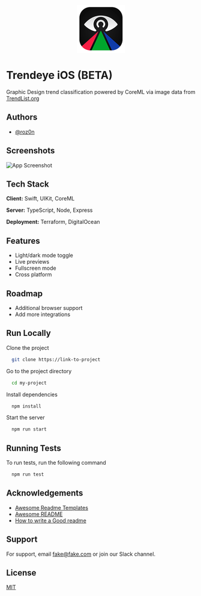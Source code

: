 <p align="center" width="100%">
    <img width="128px" height="128px" src="./README-Icon.png"> 
</p>

# Trendeye iOS (BETA)
Graphic Design trend classification powered by CoreML via image data from [TrendList.org](https://www.trendlist.org)

## Authors
- [@roz0n](https://www.linkedin.com/in/rozon)

## Screenshots
![App Screenshot](https://via.placeholder.com/468x300?text=App+Screenshot+Here)

## Tech Stack
**Client:** Swift, UIKit, CoreML

**Server:** TypeScript, Node, Express

**Deployment:** Terraform, DigitalOcean

## Features
- Light/dark mode toggle
- Live previews
- Fullscreen mode
- Cross platform

## Roadmap
- Additional browser support
- Add more integrations

## Run Locally
Clone the project

```bash
  git clone https://link-to-project
```

Go to the project directory

```bash
  cd my-project
```

Install dependencies

```bash
  npm install
```

Start the server

```bash
  npm run start
```

## Running Tests
To run tests, run the following command

```bash
  npm run test
```

## Acknowledgements
 - [Awesome Readme Templates](https://awesomeopensource.com/project/elangosundar/awesome-README-templates)
 - [Awesome README](https://github.com/matiassingers/awesome-readme)
 - [How to write a Good readme](https://bulldogjob.com/news/449-how-to-write-a-good-readme-for-your-github-project)

## Support
For support, email fake@fake.com or join our Slack channel.

## License
[MIT](https://choosealicense.com/licenses/mit/)